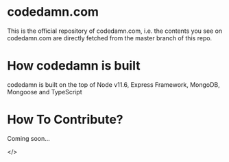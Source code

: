 # codedamn.com
This is the official repository of codedamn.com, i.e. the contents you see on codedamn.com are directly fetched from the master branch of this repo.

# How codedamn is built
codedamn is built on the top of Node v11.6, Express Framework, MongoDB, Mongoose and TypeScript

# How To Contribute?
Coming soon...

</>